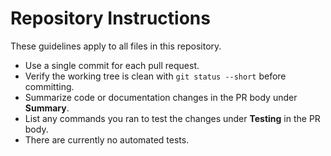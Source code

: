 # Repository Instructions

These guidelines apply to all files in this repository.

- Use a single commit for each pull request.
- Verify the working tree is clean with `git status --short` before committing.
- Summarize code or documentation changes in the PR body under **Summary**.
- List any commands you ran to test the changes under **Testing** in the PR body.
- There are currently no automated tests.
